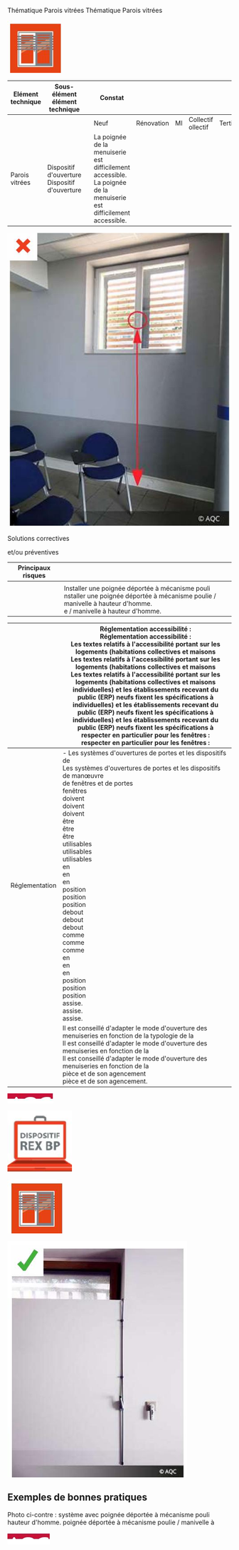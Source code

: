 Thématique Parois vitrées Thématique Parois vitrées

![](<images/Parois vitrées - Poignée de la menuiserie difficilement accessible - Bonne Pratique/_page_0_Picture_1.jpeg>)

| Elément technique | Sous- élément<br>élément<br>technique            |  | Constat                                                                                                                |            |    |                       |           |  |
|-------------------|--------------------------------------------------|--|------------------------------------------------------------------------------------------------------------------------|------------|----|-----------------------|-----------|--|
|                   |                                                  |  | Neuf                                                                                                                   | Rénovation | MI | Collectif<br>ollectif | Tertiaire |  |
| Parois vitrées    | Dispositif d'ouverture<br>Dispositif d'ouverture |  | La poignée de la menuiserie est difficilement accessible.<br>La poignée de la menuiserie est difficilement accessible. |            |    |                       |           |  |

![](<images/Parois vitrées - Poignée de la menuiserie difficilement accessible - Bonne Pratique/_page_0_Picture_3.jpeg>)

Solutions correctives

et/ou préventives

| Principaux risques |                                                                                                                                                                         |  |
|--------------------|-------------------------------------------------------------------------------------------------------------------------------------------------------------------------|--|
|                    |                                                                                                                                                                         |  |
|                    | Installer une poignée déportée à mécanisme pouli<br>nstaller une poignée déportée à mécanisme poulie / manivelle à hauteur d'homme.<br>e / manivelle à hauteur d'homme. |  |

|                | Réglementation accessibilité :<br>Réglementation accessibilité :<br>Les textes relatifs à l'accessibilité portant sur les logements (habitations collectives et maisons<br>Les textes relatifs à l'accessibilité portant sur les logements (habitations collectives et maisons<br>Les textes relatifs à l'accessibilité portant sur les logements (habitations collectives et maisons<br>individuelles) et les établissements recevant du public (ERP) neufs fixent les spécifications à<br>individuelles) et les établissements recevant du public (ERP) neufs fixent les spécifications à<br>individuelles) et les établissements recevant du public (ERP) neufs fixent les spécifications à<br>respecter en particulier pour les fenêtres :<br>respecter en particulier pour les fenêtres : |
|----------------|------------------------------------------------------------------------------------------------------------------------------------------------------------------------------------------------------------------------------------------------------------------------------------------------------------------------------------------------------------------------------------------------------------------------------------------------------------------------------------------------------------------------------------------------------------------------------------------------------------------------------------------------------------------------------------------------------------------------------------------------------------------------------------------------|
| Réglementation | - Les systèmes d'ouvertures de portes et les dispositifs de<br>Les systèmes d'ouvertures de portes et les dispositifs de manœuvre<br>de fenêtres et de portes<br>fenêtres<br>doivent<br>doivent<br>doivent<br>être<br>être<br>être<br>utilisables<br>utilisables<br>utilisables<br>en<br>en<br>en<br>position<br>position<br>position<br>debout<br>debout<br>debout<br>comme<br>comme<br>comme<br>en<br>en<br>en<br>position<br>position<br>position<br>assise.<br>assise.<br>assise.                                                                                                                                                                                                                                                                                                          |
|                | Il est conseillé d'adapter le mode d'ouverture des menuiseries en fonction de la typologie de la<br>Il est conseillé d'adapter le mode d'ouverture des menuiseries en fonction de la<br>Il est conseillé d'adapter le mode d'ouverture des menuiseries en fonction de la<br>pièce et de son agencement<br>pièce et de son agencement.                                                                                                                                                                                                                                                                                                                                                                                                                                                          |

![](<images/Parois vitrées - Poignée de la menuiserie difficilement accessible - Bonne Pratique/_page_0_Picture_8.jpeg>)

![](<images/Parois vitrées - Poignée de la menuiserie difficilement accessible - Bonne Pratique/_page_1_Picture_0.jpeg>)

![](<images/Parois vitrées - Poignée de la menuiserie difficilement accessible - Bonne Pratique/_page_1_Picture_2.jpeg>)

![](<images/Parois vitrées - Poignée de la menuiserie difficilement accessible - Bonne Pratique/_page_1_Picture_3.jpeg>)

## Exemples de bonnes pratiques

Photo ci-contre : système avec poignée déportée à mécanisme pouli hauteur d'homme. poignée déportée à mécanisme poulie / manivelle à

![](<images/Parois vitrées - Poignée de la menuiserie difficilement accessible - Bonne Pratique/_page_1_Picture_7.jpeg>)